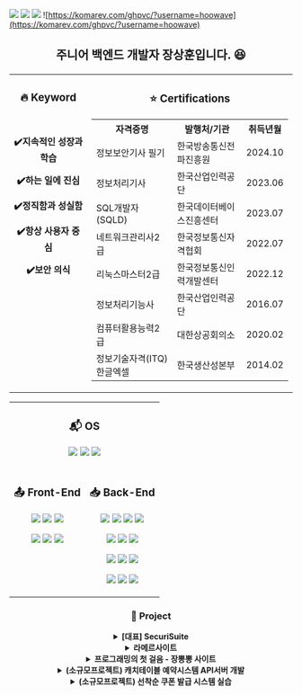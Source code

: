 <a href="https://linktr.ee/hoowave"><img src="https://img.shields.io/badge/Link-linktree-blue"/></a>
<a href="https://blog.naver.com/ma5ter"><img src="https://img.shields.io/badge/Link-blog-blue"/></a>
<a href="http://hoowave.dothome.co.kr"><img src="https://img.shields.io/badge/Link-Site-blue"/></a>
![https://komarev.com/ghpvc/?username=hoowave](https://komarev.com/ghpvc/?username=hoowave)

## <p align="center"> 주니어 백엔드 개발자 장상훈입니다. 😆 </p>

<div align="center">
<table>
  <tr>
    <td valign="top">
      <h3 align="center">🔥 Keyword</h3>
      </br>
      <p align="center"><strong>✔️지속적인 성장과 학습</strong></p>
      <p align="center"><strong>✔️하는 일에 진심</strong></p>
      <p align="center"><strong>✔️정직함과 성실함</strong></p>
      <p align="center"><strong>✔️항상 사용자 중심</strong></p>
      <p align="center"><strong>✔️보안 의식</strong></p>
    </td>
    <td valign="top">
      <h3 align="center">⭐️ Certifications</h3>
      <table align="center">
        <tr>
          <th>자격증명</th>
          <th>발행처/기관</th>
          <th>취득년월</th>
        </tr>
        <tr>
          <td>정보보안기사 필기</td>
          <td>한국방송통신전파진흥원</td>
          <td>2024.10</td>
        </tr>
        <tr>
          <td>정보처리기사</td>
          <td>한국산업인력공단</td>
          <td>2023.06</td>
        </tr>
        <tr>
          <td>SQL개발자(SQLD)</td>
          <td>한국데이터베이스진흥센터</td>
          <td>2023.07</td>
        </tr>
        <tr>
          <td>네트워크관리사2급</td>
          <td>한국정보통신자격협회</td>
          <td>2022.07</td>
        </tr>
        <tr>
          <td>리눅스마스터2급</td>
          <td>한국정보통신인력개발센터</td>
          <td>2022.12</td>
        </tr>
        <tr>
          <td>정보처리기능사</td>
          <td>한국산업인력공단</td>
          <td>2016.07</td>
        </tr>
        <tr>
          <td>컴퓨터활용능력2급</td>
          <td>대한상공회의소</td>
          <td>2020.02</td>
        </tr>
        <tr>
          <td>정보기술자격(ITQ)한글엑셀</td>
          <td>한국생산성본부</td>
          <td>2014.02</td>
        </tr>
      </table>
    </td>
  </tr>
</table>
</div>

<div align="center">
<table>
  <tr>
    <td valign="top" colspan="2">
      <h3 align="center">📬 OS</h3>
      <p align="center">
      <img src="https://img.shields.io/badge/Windows-0078D4?style=flat-square&logo=Windows&logoColor=white"/></a>
      <img src="https://img.shields.io/badge/RedHat-EE0000?style=flat-square&logo=Redhat&logoColor=white"/></a>
      <img src="https://img.shields.io/badge/Debian-A81D33?style=flat-square&logo=Debian&logoColor=white"/></a>
</p>
    </td>
  </tr>
  <tr>
    <td valign="top">
      <h3 align="center">📤 Front-End</h3>
      <p align="center">
      <img src="https://img.shields.io/badge/HTML-E34F26?style=flat-square&logo=HTML5&logoColor=white"/></a>
      <img src="https://img.shields.io/badge/CSS-1572B6?style=flat-square&logo=CSS3&logoColor=white"/></a>
      <img src="https://img.shields.io/badge/JavaScript-F7DF1E?style=flat-square&logo=javascript&logoColor=white"/></a>
      </p>
      <p align="center">
      <img src="https://img.shields.io/badge/Jquery-0769AD?style=flat-square&logo=jquery&logoColor=white"/></a>
      <img src="https://img.shields.io/badge/Bootstrap-7952B3?style=flat-square&logo=bootstrap&logoColor=white"/></a>
      <img src="https://img.shields.io/badge/Thymeleaf-005F0F?style=flat-square&logo=thymeleaf&logoColor=white"/></a>
      </p>
    </td>
    <td valign="top">
      <h3 align="center">📥 Back-End</h3>
      <p align="center">
      <img src="https://img.shields.io/badge/C-00599C?style=flat-square&logo=&logoColor=white"/></a>
      <img src="https://img.shields.io/badge/PHP-777BB4?style=flat-square&logo=PHP&logoColor=white"/></a>
      <img src="https://img.shields.io/badge/Java-007396?style=flat-square&logo=Java&logoColor=white"/></a>
      <img src="https://img.shields.io/badge/Jsp&Servlet-FF8800?style=flat-square&logo=Jsp&Servlet&logoColor=white"/></a>
      </p>
      <p align="center">
      <img src="https://img.shields.io/badge/SpringBoot-6DB33F?style=flat-square&logo=SpringBoot&logoColor=white"/></a>
      <img src="https://img.shields.io/badge/MyBatis-A100FF?style=flat-square&logo=MyBatis&logoColor=white"/></a>
      <img src="https://img.shields.io/badge/SpringDataJPA-DD1100?style=flat-square&logo=SpringDataJPA&logoColor=white"/></a>
      </p>
      <p align="center">
      <img src="https://img.shields.io/badge/SpringCloud-3693F3?style=flat-square&logo=icloud&logoColor=white"/></a>
      <img src="https://img.shields.io/badge/Redis-DC382D?style=flat-square&logo=redis&logoColor=white"/></a>
      <img src="https://img.shields.io/badge/Kafka-231F20?style=flat-square&logo=apachekafka&logoColor=white"/></a>
      </p>
      <p align="center">
      <img src="https://img.shields.io/badge/MySQL-4479A1?style=flat-square&logo=MySQL&logoColor=white"/></a>
      <img src="https://img.shields.io/badge/Oracle-F80000?style=flat-square&logo=Oracle&logoColor=white"/></a>
      <img src="https://img.shields.io/badge/Docker-2496ED?style=flat-square&logo=Docker&logoColor=white"/></a>
      </p>
    </td>
  </tr>
</table>
</div>


### <p align="center"> 📖 Project </p>
<div align="center">
<details>
<summary><strong>[대표] SecuriSuite</strong></summary>
- 수행 기간 : 2024.01.10 ~ 2024.02.05</br>
- 주요 역할 : API 서버 개발 및 인터페이스 제작, 도커 배포</br>
- 주요 내용 : SecuriSuite는 브라우저에서 정보 보안 도구를 사용하기 위한 그래픽 인터페이스입니다.</br>
또한, 본 프로젝트는 기존 JSP 기반의 "라메르 사이트"를 현대적인 웹 개발 표준과 확장성을 고려하여 전면적으로 리팩토링하는 작업입니다.</br>
<h3><a href="https://github.com/hoowave/SecuriSuite">SecuriSuite 👉</a></h3>
</details>
  
<details>
<summary><strong>라메르사이트</strong></summary>
- 수행 기간 : 2023.07.01 ~ 2023.09.01</br>
- 주요 역할 : 쉘 스크립트 작성 및 데이터 처리</br>
- 업무 성과 : 웹에서 사용자의 입력을 받아 리눅스 명령을 수행하여 결과를 반환하는 사이트 도구</br>
(웹 크롤링, 웹 미러링, 사전파일 생성과 그 파일을 이용해 보안 테스팅 도구 등 기능 제공)</br>
<h3><a href="https://github.com/hoowave/Legacy_Project_Lamer">라메르사이트 👉</a></h3>
</details>

<details>
<summary><strong>프로그래밍의 첫 걸음 - 장뽕뽕 사이트</strong></summary>
- 수행 기간 : 2023.01.01 ~ 현재</br>
- 주요 역할 : 화면 설계 및 서비스기획</br>
- 업무 성과 : 웹에서 마우스 클릭을 통해 광물을 캐고, 얻은 돈으로 무기를 사고 강화할 수 있는</br>
“광물 캐서 무기 강화하기” 콘셉트의 게임 및 커뮤니티 사이트 제작 및 운영중</br>
<h3><a href="http://hoowave.dothome.co.kr">장뽕뽕사이트 👉</a></h3>
</details>

<details>
<summary><strong>(소규모프로젝트) 캐치테이블 예약시스템 API서버 개발</strong></summary>
- 수행 기간 : 2023.11.01 ~ 2023.12.01</br>
- 주요 역할 : DDD(도메인 주도 개발)을 통한 MSA기반 API서버 개발</br>
<h3><a href="https://github.com/hoowave/Catchtable">캐치테이블 예약시스템 👉</a></h3>
</details>

<details>
<summary><strong>(소규모프로젝트) 선착순 쿠폰 발급 시스템 실습</strong></summary>
- 수행 기간 : 2023.12.01 ~ 2024.01.01</br>
- 주요 역할 : 데이터의 성능과 정합성에 대한 고민 - redis를 사용하여 성능 향상 및 kafka를 사용하여 몰리는 트래픽 처리</br>
<h3><a href="https://github.com/hoowave/coupon-system">선착순 쿠폰 발급 시스템 👉</a></h3>
</details>

</div>
